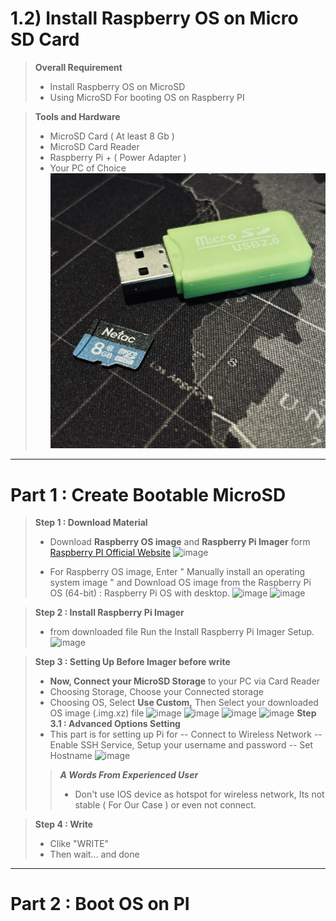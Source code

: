 # 1.2) Install Raspberry OS on Micro SD Card

> **Overall Requirement**
>  - Install Raspberry OS on MicroSD
>  - Using MicroSD For booting OS on Raspberry PI

> **Tools and Hardware**
> - MicroSD Card ( At least 8 Gb )
> - MicroSD Card Reader
> - Raspberry Pi + ( Power Adapter )
> - Your PC of Choice
> ![PIC HW](/PIC_pi_image/IMG_E1489.JPG )
> 

* * *
# Part 1 : Create Bootable MicroSD

> **Step 1 :  Download  Material**
> - Download **Raspberry OS image** and **Raspberry Pi Imager** form [Raspberry PI Official Website](https://www.raspberrypi.com/software/)
> ![image](https://user-images.githubusercontent.com/109336369/193320710-d3ed6060-595c-4110-b25e-7083aa037526.png)
> 
> - For  Raspberry OS image, Enter " Manually install an operating system image " and Download OS image from the Raspberry Pi OS (64-bit) : Raspberry Pi OS with desktop.
> ![image](https://user-images.githubusercontent.com/109336369/193320759-e41ebb66-a44a-4d8b-9a13-f161ea6e91d2.png)
> ![image](https://user-images.githubusercontent.com/109336369/193320813-a755b62f-bbd8-41d2-ad33-e84bf7f17d2a.png)


> **Step 2 : Install Raspberry Pi Imager**
> - from downloaded file Run the Install Raspberry Pi Imager Setup.
>![image](https://user-images.githubusercontent.com/109336369/193320897-9665678b-9186-4789-a0f9-ad11ec342c4c.png)


> **Step 3 : Setting Up Before Imager before write**
> - **Now, Connect your MicroSD Storage** to your PC via Card Reader
> - Choosing Storage, Choose your Connected storage
> -  Choosing OS, Select **Use Custom,** Then Select your downloaded OS image (.img.xz) file
>  ![image](https://user-images.githubusercontent.com/109336369/193320987-c368a76e-c245-41f0-8cde-03951d9bd8e3.png)
>  ![image](https://user-images.githubusercontent.com/109336369/193321024-23e05518-6596-4622-952a-4aa66713d225.png)
>  ![image](https://user-images.githubusercontent.com/109336369/193321063-05e0bd28-1bb5-466e-b72c-8bab3c621e01.png)
>  ![image](https://user-images.githubusercontent.com/109336369/193321085-c0770cec-986c-4f00-b65c-1c25c8fa05df.png)
>  **Step 3.1 : Advanced Options Setting**
>  - This part is for setting up Pi for 
>  -- Connect to Wireless Network
>  -- Enable SSH Service, Setup your username and password
>  -- Set Hostname
>  ![image](https://user-images.githubusercontent.com/109336369/193321344-734c3e86-0e55-4141-9429-4ee463219d02.png)
>   > ***A Words From Experienced User***
>   >  - Don't use IOS device as hotspot for wireless network, Its not stable ( For Our Case ) or even not connect.
>  

> **Step 4 : Write**
> - Clike "WRITE"
> - Then wait... and done
>  

* * * 
# Part 2 : Boot OS on PI




